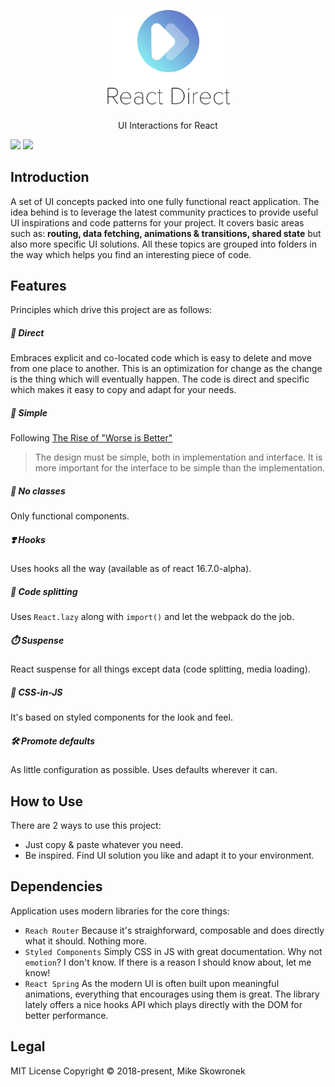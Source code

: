 <p align="center"><img width="200" src="https://github.com/coderitual/react-direct/blob/master/media/logo-7@3x.png"></p>

<p align="center">UI Interactions for React</p>

![](https://img.shields.io/github/license/coderitual/react-direct.svg)
![](https://img.shields.io/badge/Project-Work%20In%20Progress-ff69b4.svg)

## Introduction
A set of UI concepts packed into one fully functional react application. The idea behind is to leverage the latest community practices to provide useful UI inspirations and code patterns for your project. It covers basic areas such as: __routing, data fetching, animations & transitions, shared state__ but also more specific UI solutions. All these topics are grouped into folders in the way which helps you find an interesting piece of code.

## Features
Principles which drive this project are as follows:

##### 🎯 *Direct*
Embraces explicit and co-located code which is easy to delete and move from one place to another. This is an optimization for change as the change is the thing which will eventually happen. The code is direct and specific which makes it easy to copy and adapt for your needs.
##### 🍏 *Simple*
Following [The Rise of "Worse is Better"](https://www.jwz.org/doc/worse-is-better.html)
> The design must be simple, both in implementation and interface. It is more important for the interface to be simple than the implementation.
##### 🍆 *No classes*
Only functional components.
##### ❣️ *Hooks*
Uses hooks all the way (available as of react 16.7.0-alpha).
##### 🖖 *Code splitting*
Uses `React.lazy` along with `import()` and let the webpack do the job.
##### ⏱️ *Suspense*
React suspense for all things except data (code splitting, media loading).
##### 👗 *CSS-in-JS*
It's based on styled components for the look and feel.
##### 🛠 *Promote defaults*
As little configuration as possible. Uses defaults wherever it can.

## How to Use
There are 2 ways to use this project:

- Just copy & paste whatever you need.
- Be inspired. Find UI solution you like and adapt it to your environment.

## Dependencies

Application uses modern libraries for the core things:
- `Reach Router` Because it's straighforward, composable and does directly what it should. Nothing more.
- `Styled Components` Simply CSS in JS with great documentation. Why not `emotion`? I don't know. If there is a reason I should know about, let me know!
- `React Spring` As the modern UI is often built upon meaningful animations, everything that encourages using them is great. The library lately offers a nice hooks API which plays directly with the DOM for better performance.

## Legal
MIT License Copyright © 2018-present, Mike Skowronek 
